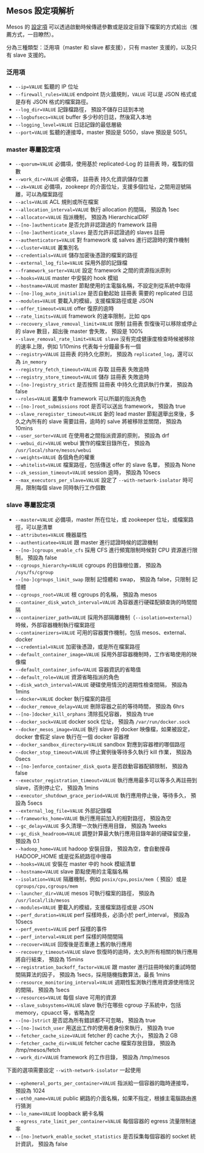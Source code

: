 ## Mesos 設定項解析

Mesos 的 [設定項](http://mesos.apache.org/documentation/latest/configuration/) 可以透過啟動時候傳遞參數或是設定目錄下檔案的方式給出（推薦方式，一目瞭然）。

分為三種類型：泛用項（master 和 slave 都支援），只有 master 支援的，以及只有 slave 支援的。


### 泛用項
* `--ip=VALUE` 監聽的 IP 位址
* `--firewall_rules=VALUE` endpoint 防火牆規則，`VALUE` 可以是 JSON 格式或是存有 JSON 格式的檔案路徑。
* `--log_dir=VALUE` 記錄檔路徑， 預設不儲存日誌到本地
* `--logbufsecs=VALUE`  buffer 多少秒的日誌，然後寫入本地
* `--logging_level=VALUE` 日誌記錄的最低層級
* `--port=VALUE` 監聽的連接埠，master  預設是 5050，slave  預設是 5051。

### master 專屬設定項
* `--quorum=VALUE` 必備項，使用基於 replicated-Log 的    註冊表  時，複製的個數
* `--work_dir=VALUE` 必備項，    註冊表  持久化資訊儲存位置
* `--zk=VALUE` 必備項，zookeepr 的介面位址，支援多個位址，之間用逗號隔離，可以為檔案路徑
* `--acls=VALUE` ACL 規則或所在檔案
* `--allocation_interval=VALUE` 執行 allocation 的間隔， 預設為 1sec
* `--allocator=VALUE` 指派機制， 預設為 HierarchicalDRF
* `--[no-]authenticate` 是否允許非認證過的 framework 註冊
* `--[no-]authenticate_slaves` 是否允許非認證過的 slaves 註冊
* `--authenticators=VALUE` 對 framework 或 salves 進行認證時的實作機制
* `--cluster=VALUE` 叢集別名
* `--credentials=VALUE` 儲存加密後憑證的檔案的路徑
* `--external_log_file=VALUE` 採用外部的記錄檔
* `--framework_sorter=VALUE` 設定 framework 之間的資源指派原則
* `--hooks=VALUE` master 中安裝的 hook 模組
* `--hostname=VALUE` master 節點使用的主電腦名稱，不設定則從系統中取得
* `--[no-]log_auto_initialize` 是否自動起始    註冊表  需要的 replicated 日誌
* `--modules=VALUE` 要載入的模組，支援檔案路徑或是 JSON
* `--offer_timeout=VALUE` offer 復原的逾時
* `--rate_limits=VALUE` framework 的速率限制，比如 qps
* `--recovery_slave_removal_limit=VALUE` 限制    註冊表  恢復後可以移除或停止的 slave 數目，超出後 master 會失敗， 預設是 100%
* `--slave_removal_rate_limit=VALUE slave` 沒有完成健康度檢查時候被移除的速率上限，例如 1/10mins 代表每十分鐘最多有一個
* `--registry=VALUE`     註冊表  的持久化原則， 預設為 `replicated_log`，還可以為 `in_memory`
* `--registry_fetch_timeout=VALUE` 存取    註冊表  失敗逾時
* `--registry_store_timeout=VALUE` 儲存    註冊表  失敗逾時
* `--[no-]registry_strict` 是否按照    註冊表  中持久化資訊執行作業， 預設為 false
* `--roles=VALUE` 叢集中 framework 可以所屬的指派角色
* `--[no-]root_submissions` root 是否可以送出 framework， 預設為 true
* `--slave_reregister_timeout=VALUE` 新的 lead master 節點選舉出來後，多久之內所有的 slave 需要註冊，逾時的 salve 將被移除並關閉， 預設為 10mins
* `--user_sorter=VALUE` 在使用者之間指派資源的原則， 預設為 drf
* `--webui_dir=VALUE` webui 實作的檔案目錄所在， 預設為 `/usr/local/share/mesos/webui`
* `--weights=VALUE` 各個角色的權重
* `--whitelist=VALUE` 檔案路徑，包括傳送 offer 的 slave 名單， 預設為 None
* `--zk_session_timeout=VALUE` session 逾時， 預設為 10secs
* `--max_executors_per_slave=VALUE` 設定了 `--with-network-isolator` 時可用，限制每個 slave 同時執行工作個數

### slave 專屬設定項
* `--master=VALUE` 必備項，master 所在位址，或 zookeeper 位址，或檔案路徑，可以是清單
* `--attributes=VALUE` 機器屬性
* `--authenticatee=VALUE` 跟 master 進行認證時候的認證機制
* `--[no-]cgroups_enable_cfs` 採用 CFS 進行頻寬限制時候對 CPU 資源進行限制， 預設為 false
* `--cgroups_hierarchy=VALUE` cgroups 的目錄根位置， 預設為 `/sys/fs/cgroup`
* `--[no-]cgroups_limit_swap` 限制 記憶體和 swap， 預設為 false，只限制 記憶體
* `--cgroups_root=VALUE` 根 cgroups 的名稱， 預設為 mesos
* `--container_disk_watch_interval=VALUE` 為容器進行硬碟配額查詢的時間間隔
* `--containerizer_path=VALUE` 採用外部隔離機制（`--isolation=external`）時候，外部容器機制執行檔案路徑
* `--containerizers=VALUE` 可用的容器實作機制，包括 mesos、external、docker
* `--credential=VALUE` 加密後憑證，或是所在檔案路徑
* `--default_container_image=VALUE` 採用外部容器機制時，工作省略使用的映像檔
* `--default_container_info=VALUE` 容器資訊的省略值
* `--default_role=VALUE` 資源省略指派的角色
* `--disk_watch_interval=VALUE` 硬碟使用情況的週期性檢查間隔， 預設為 1mins
* `--docker=VALUE` docker 執行檔案的路徑
* `--docker_remove_delay=VALUE` 刪除容器之前的等待時間， 預設為 6hrs
* `--[no-]docker_kill_orphans` 清除孤兒容器， 預設為 true
* `--docker_sock=VALUE` docker sock 位址， 預設為 `/var/run/docker.sock`
* `--docker_mesos_image=VALUE` 執行 slave 的 docker 映像檔，如果被設定，docker 會假定 slave 執行在一個 docker 容器裡
* `--docker_sandbox_directory=VALUE` sandbox 對應到容器裡的哪個路徑
* `--docker_stop_timeout=VALUE` 停止實例後等待多久執行 kill 作業， 預設為 0secs
* `--[no-]enforce_container_disk_quota` 是否啟動容器配額限制， 預設為 false
* `--executor_registration_timeout=VALUE` 執行應用最多可以等多久再註冊到 slave，否則停止它， 預設為 1mins
* `--executor_shutdown_grace_period=VALUE` 執行應用停止後，等待多久， 預設為 5secs
* `--external_log_file=VALUE` 外部記錄檔
* `--frameworks_home=VALUE` 執行應用前加入的相對路徑， 預設為空
* `--gc_delay=VALUE` 多久清理一次執行應用目錄， 預設為 1weeks
* `--gc_disk_headroom=VALUE` 調整計算最大執行應用目錄年齡的硬碟留空量， 預設為 0.1
* `--hadoop_home=VALUE` hadoop 安裝目錄， 預設為空，會自動搜尋 HADOOP_HOME 或是從系統路徑中搜尋
* `--hooks=VALUE` 安裝在 master 中的 hook 模組清單
* `--hostname=VALUE` slave 節點使用的主電腦名稱
* `--isolation=VALUE` 隔離機制，例如 `posix/cpu,posix/mem`（ 預設）或是 `cgroups/cpu,cgroups/mem`
* `--launcher_dir=VALUE` mesos 可執行檔案的路徑， 預設為 `/usr/local/lib/mesos`
* `--modules=VALUE` 要載入的模組，支援檔案路徑或是 JSON
* `--perf_duration=VALUE` perf 採樣時長，必須小於 perf_interval， 預設為 10secs
* `--perf_events=VALUE` perf 採樣的事件
* `--perf_interval=VALUE` perf 採樣的時間間隔
* `--recover=VALUE` 回復後是否重連上舊的執行應用
* `--recovery_timeout=VALUE` slave 恢復時的逾時，太久則所有相關的執行應用將自行結束， 預設為 15mins
* `--registration_backoff_factor=VALUE` 跟 master 進行註冊時候的重試時間間隔算法的因子， 預設為 1secs，採用隨機指數算法，最長 1mins
* `--resource_monitoring_interval=VALUE` 週期性監測執行應用資源使用情況的間隔， 預設為 1secs
* `--resources=VALUE` 每個 slave 可用的資源
* `--slave_subsystems=VALUE` slave 執行在哪些 cgroup 子系統中，包括 memory，cpuacct 等，省略為空
* `--[no-]strict` 是否認為所有錯誤都不可忽略， 預設為 true
* `--[no-]switch_user` 用送出工作的使用者身份來執行， 預設為 true
* `--fetcher_cache_size=VALUE` fetcher 的 cache 大小， 預設為 2 GB
* `--fetcher_cache_dir=VALUE` fetcher cache 檔案存放目錄， 預設為 /tmp/mesos/fetch
* `--work_dir=VALUE` framework 的工作目錄， 預設為 /tmp/mesos

下面的選項需要設定 `--with-network-isolator` 一起使用
* `--ephemeral_ports_per_container=VALUE` 指派給一個容器的臨時連接埠， 預設為 1024
* `--eth0_name=VALUE` public 網路的介面名稱，如果不指定，根據主電腦路由進行猜測
* `--lo_name=VALUE` loopback 網卡名稱
* `--egress_rate_limit_per_container=VALUE` 每個容器的 egress 流量限制速率
* `--[no-]network_enable_socket_statistics` 是否採集每個容器的 socket 統計資訊， 預設為 false
